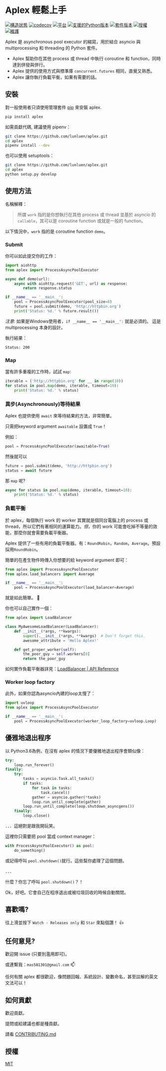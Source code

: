 # Aplex 輕鬆上手

[![構造狀態](https://travis-ci.org/lunluen/aplex.svg?branch=master)](https://travis-ci.org/lunluen/aplex)
[![codecov](https://codecov.io/gh/lunluen/aplex/branch/master/graph/badge.svg)](https://codecov.io/gh/lunluen/aplex)
[![平台](https://img.shields.io/badge/Platform-Windows%20%7C%20Linux-orange.svg)](https://github.com/lunluen/aplex)
[![支援的Python版本](https://img.shields.io/pypi/pyversions/aplex.svg?style=flat)](https://pypi.org/project/aplex/)
[![套件版本](https://img.shields.io/pypi/v/aplex.svg?style=flat)](https://pypi.org/project/aplex/)
[![授權](https://img.shields.io/github/license/lunluen/aplex.svg?style=flat)](https://github.com/lunluen/aplex/blob/master/LICENSE)
[![維護](https://img.shields.io/maintenance/yes/2019.svg?style=flat)](https://github.com/lunluen/aplex)

Aplex 是 asynchronous pool executor 的縮寫，用於結合 asyncio 與
 multiprocessing 和 threading 的 Python 套件。

- Aplex 幫助你在其他 process 或 thread 中執行 coroutine 和 function，同時達到併發與併行。
- Aplex 提供的使用方式與標準庫 `concurrent.futures` 相同，直覺又熟悉。
- Aplex 讓你執行負載平衡，如果有需要的話。

## 安裝

對一般使用者只須使用管理套件 [pip](https://pypi.org/project/aplex/) 來安裝 aplex.

```bash
pip install aplex
```

如需貢獻代碼, 建議使用 pipenv：

```bash
git clone https://github.com/lunluen/aplex.git
cd aplex
pipenv install --dev
```

也可以使用 setuptools：

```bash
git clone https://github.com/lunluen/aplex.git
cd aplex
python setup.py develop
```

## 使用方法

名稱解釋：
> 所謂 `work` 指的是你想執行在其他 process 或 thread 並基於 asyncio 的
> `callable`，其可以是 coroutine function 或就是一般的 function。

以下情況中，`work` 指的是 coroutine function `demo`。

### Submit

你可以如此提交你的工作：

```python
import aiohttp
from aplex import ProcessAsyncPoolExecutor

async def demo(url):
    async with aiohttp.request('GET', url) as response:
        return response.status

if __name__ == '__main__':
    pool = ProcessAsyncPoolExecutor(pool_size=8)
    future = pool.submit(demo, 'http://httpbin.org')
    print('Status: %d.' % future.result())
```

*注意*: 如果是Windows使用者，`if __name__ == '__main__':` 就是必須的。
這是 multiprocessing 本身的設計。

執行結果：

```bash
Status: 200
```

### Map

當有許多重複的工作時，試試 `map`:

```python
iterable = ('http://httpbin.org' for __ in range(10))
for status in pool.map(demo, iterable, timeout=10):
    print('Status: %d.' % status)
```

### 異步(Asynchronously)等待結果

Aplex 也提供使用 `await` 來等待結果的方法，非常簡單。

只需把keyword argument `awaitable` 設置成 `True`！

例如：

```python
pool = ProcessAsyncPoolExecutor(awaitable=True)
```

然後就可以

```python
future = pool.submit(demo, 'http://httpbin.org')
status = await future
```

那 `map` 呢?

```python
async for status in pool.map(demo, iterable, timeout=10):
    print('Status: %d.' % status)
```

### 負載平衡

於 aplex，每個執行 work 的 worker 其實就是個同台電腦上的 process 或 thread，所以它們有著相同的運算能力。*但*，你的 work 可能會吃掉不等量的效能，那麼你就會需要負載平衡器。

Aplex 提供了一些有用的負載平衡器。有：`RoundRobin`，`Random`，`Average`。預設採用`RoundRobin`。

簡單的在產生物件時傳入你想要的給 keyword argument 即可：

```python
from aplex import ProcessAsyncPoolExecutor
from aplex.load_balancers import Average

if __name__ == '__main__':
    pool = ProcessAsyncPoolExecutor(load_balancer=Average)
```

就是如此簡單。 :100:

你也可以自己實作一個：

```python
from aplex import LoadBalancer

class MyAwesomeLoadBalancer(LoadBalancer):
    def __init__(*args, **kwargs):
        super().__init__(*args, **kwargs)  # Don't forget this.
        awesome_attribute = 'Hello Aplex!'

    def get_proper_worker(self):
        the_poor_guy = self.workers[0]
        return the_poor_guy
```

如何實作負載平衡器詳見：[LoadBalancer | API Reference](https://aplex.readthedocs.io/en/latest/api.html#module-aplex.load_balancers)

### Worker loop factory

此外，如果你認為asyncio內建的loop太慢了：

```python
import uvloop
from aplex import ProcessAsyncPoolExecutor

if __name__ == '__main__':
    pool = ProcessAsyncPoolExecutor(worker_loop_factory=uvloop.Loop)
```

## 優雅地退出程序

以 Python3.6為例，在沒有 aplex 的情況下要優雅地退出程序會類似像：

```python
try:
    loop.run_forever()
finally:
    try:
        tasks = asyncio.Task.all_tasks()
        if tasks:
            for task in tasks:
                task.cancel()
            gather = asyncio.gather(*tasks)
            loop.run_until_complete(gather)
        loop.run_until_complete(loop.shutdown_asyncgens())
    finally:
        loop.close()
```

．．．這絕對是跟我開玩笑。

這裡你只需要把 pool 當成 context manager：

```python
with ProcessAsyncPoolExecutor() as pool:
    do_something()
```

或記得呼叫 `pool.shutdown()`就行。這些幫你處理了這個問題。

．．．

什麼？你忘了呼叫 `pool.shutdown()`？！

Ok，好吧。它會自己在程序退出或被垃圾回收的時候自動關閉。

## 喜歡嗎?

往上滑並按下 `Watch - Releases only` 和 `Star` 來點個讚！ :+1:

## 任何意見?

歡迎開 issue (只要別濫用即可)。

或連繫我：`mas581301@gmail.com` :mailbox:

任何有關 aplex 都很歡迎，像問題回報、系統設計、變數命名，甚至註解的英文文法可以！

## 如何貢獻

歡迎貢獻。

提問或給建議也都是種貢獻。

請看 [CONTRIBUTING.md](https://github.com/lunluen/aplex/blob/master/CONTRIBUTING.md)

## 授權

[MIT](https://github.com/lunluen/aplex/blob/master/LICENSE)
